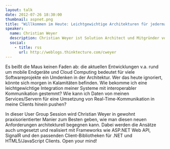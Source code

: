 ```yaml
---
layout: talk
date: 2012-07-26 18:30:00
thumbnail: aspnet.png
title: "Willkommen im Heute: Leichtgewichtige Architekturen für jedermann und überall - Web APIs und Push Services mit .Net & HTML5 & Co."
speaker:
  name: Christian Weyer
  description: Christian Weyer ist Solution Architect und Mitgründer von thinktecture, einer Firma, die Software-Architekten und -Entwickler beim Entwurf und der Implementierung verteilter Anwendungsarchitekturen unter Windows und .NET unterstützt. 
  social:
    - title: rss
      url: http://weblogs.thinktecture.com/cweyer
---
```

Es beißt die Maus keinen Faden ab: die aktuellen Entwicklungen v.a. rund um mobile Endgeräte und Cloud Computing bedeutet für viele Softwareprojekte ein Umdenken in der Architektur. Wer das heute ignoriert, könnte sich morgen in Kalamitäten befinden. Wie bekomme ich eine leichtgewichtige Integration meiner Systeme mit interoperabler Kommunikation gestemmt? Wie kann ich Daten von meinen Services/Servern für eine Umsetzung von Real-Time-Kommunikation in meine Clients hinein pushen?

In dieser User Group Session wird Christian Weyer in gewohnt praxisorientierter Manier zum Besten geben, wie man diesen neuen Anforderungen architekturell begegnen kann. Dabei werden die Ansätze auch umgesetzt und realisiert mit Frameworks wie ASP.NET Web API, SignalR und den passenden Client-Bibliotheken für .NET und HTML5/JavaScript Clients. Open your mind!
